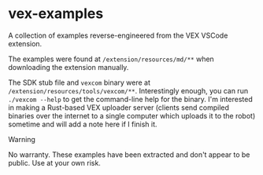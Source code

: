 # vex-examples

A collection of examples reverse-engineered from the VEX VSCode extension.

The examples were found at `/extension/resources/md/**` when downloading the extension manually.

The SDK stub file and `vexcom` binary were at `/extension/resources/tools/vexcom/**`. Interestingly enough, you can run `./vexcom --help` to get the command-line help for the binary. I'm interested in making a Rust-based VEX uploader server (clients send compiled binaries over the internet to a single computer which uploads it to the robot) sometime and will add a note here if I finish it.

> [!WARNING]
> No warranty. These examples have been extracted and don't appear to be public. Use at your own risk.
